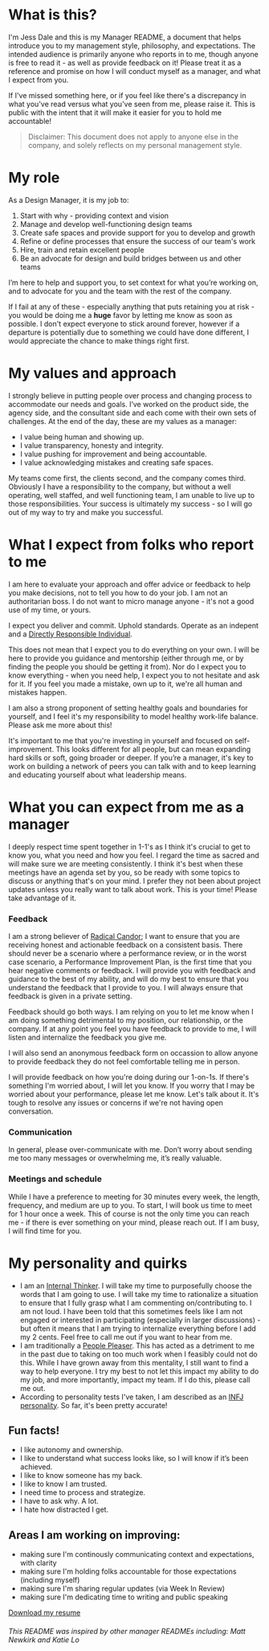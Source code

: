 # What is this?
I'm Jess Dale and this is my Manager README, a document that helps introduce you to my management style, philosophy, and expectations. The intended audience is primarily anyone who reports in to me, though anyone is free to read it - as well as provide feedback on it! Please treat it as a reference and promise on how I will conduct myself as a manager, and what I expect from you.

If I've missed something here, or if you feel like there's a discrepancy in what you've read versus what you've seen from me, please raise it. This is public with the intent that it will make it easier for you to hold me accountable!

> Disclaimer:
> This document does not apply to anyone else in the company, and solely reflects on my personal management style.

# My role
As a Design Manager, it is my job to:

1. Start with why - providing context and vision
2. Manage and develop well-functioning design teams
3. Create safe spaces and provide support for you to develop and growth
4. Refine or define processes that ensure the success of our team's work
5. Hire, train and retain excellent people
6. Be an advocate for design and build bridges between us and other teams

I’m here to help and support you, to set context for what you’re working on, and to advocate for you and the team with the rest of the company.

If I fail at any of these - especially anything that puts retaining you at risk - you would be doing me a **huge** favor by letting me know as soon as possible. I don't expect everyone to stick around forever, however if a departure is potentially due to something we could have done different, I would appreciate the chance to make things right first.

# My values and approach
I strongly believe in putting people over process and changing process to accommodate our needs and goals. I’ve worked on the product side, the agency side, and the consultant side and each come with their own sets of challenges. At the end of the day, these are my values as a manager:

* I value being human and showing up. 
* I value transparency, honesty and integrity.
* I value pushing for improvement and being accountable.
* I value acknowledging mistakes and creating safe spaces.

My teams come first, the clients second, and the company comes third. Obviously I have a responsibility to the company, but without a well operating, well staffed, and well functioning team, I am unable to live up to those responsibilities. Your success is ultimately my success - so I will go out of my way to try and make you successful.

# What I expect from folks who report to me
I am here to evaluate your approach and offer advice or feedback to help you make decisions, not to tell you how to do your job. I am not an authoritarian boss. I do not want to micro manage anyone - it's not a good use of my time, or yours.

I expect you deliver and commit. Uphold standards. Operate as an indepent and a [Directly Responsible Individual](https://medium.com/@mmamet/directly-responsible-individuals-f5009f465da4). 

This does not mean that I expect you to do everything on your own. I will be here to provide you guidance and mentorship (either through me, or by finding the people you should be getting it from). Nor do I expect you to know everything - when you need help, I expect you to not hesitate and ask for it. If you feel you made a mistake, own up to it, we're all human and mistakes happen. 

I am also a strong proponent of setting healthy goals and boundaries for yourself, and I feel it's my responsibility to model healthy work-life balance. Please ask me more about this!

It's important to me that you're investing in yourself and focused on self-improvement. This looks different for all people, but can mean expanding hard skills or soft, going broader or deeper. If you’re a manager, it's key to work on building a network of peers you can talk with and to keep learning and educating yourself about what leadership means.

# What you can expect from me as a manager
I deeply respect time spent together in 1-1's as I think it's crucial to get to know you, what you need and how you feel. I regard the time as sacred and will make sure we are meeting consistently. I think it's best when these meetings have an agenda set by you, so be ready with some topics to discuss or anything that's on your mind. I prefer they not been about project updates unless you really want to talk about work. This is your time! Please take advantage of it. 


### Feedback
I am a strong believer of [Radical Candor](https://www.youtube.com/watch?v=MIh_992Nfes); I want to ensure that you are receiving honest and actionable feedback on a consistent basis. There should never be a scenario where a performance review, or in the worst case scenario, a Performance Improvement Plan, is the first time that you hear negative comments or feedback. I will provide you with feedback and guidance to the best of my ability, and will do my best to ensure that you understand the feedback that I provide to you. I will always ensure that feedback is given in a private setting.

Feedback should go both ways. I am relying on you to let me know when I am doing something detrimental to my position, our relationship, or the company. If at any point you feel you have feedback to provide to me, I will listen and internalize the feedback you give me.

I will also send an anonymous feedback form on occassion to allow anyone to provide feedback they do not feel comfortable telling me in person.

I will provide feedback on how you're doing during our 1-on-1s. If there's something I'm worried about, I will let you know. If you worry that I may be worried about your performance, please let me know. Let's talk about it. It's tough to resolve any issues or concerns if we're not having open conversation. 

### Communication
In general, please over-communicate with me. Don’t worry about sending me too many messages or overwhelming me, it’s really valuable.

### Meetings and schedule
While I have a preference to meeting for 30 minutes every week, the length, frequency, and medium are up to you. To start, I will book us time to meet for 1 hour once a week. This of course is not the only time you can reach me - if there is ever something on your mind, please reach out. If I am busy, I will find time for you.

# My personality and quirks
* I am an [Internal Thinker](https://coachapproachministries.org/thinking-styles/). I will take my time to purposefully choose the words
that I am going to use. I will take my time to rationalize a situation to ensure that I fully grasp what I am commenting on/contributing
to. I am not loud. I have been told that this sometimes feels like I am not engaged or interested in participating (especially in larger
discussions) - but often it means that I am trying to internalize everything before I add my 2 cents. Feel free to call me out if you want
to hear from me.
* I am traditionally a [People Pleaser](https://www.psychologytoday.com/blog/shrink/201210/are-you-people-pleaser). This has acted as a
detriment to me in the past due to taking on too much work when I feasibly could not do this. While I have grown away from this mentality,
I still want to find a way to help everyone. I try my best to not let this impact my ability to do my job, and more importantly, impact
my team. If I do this, please call me out. 
* According to personality tests I've taken, I am described as an 
[INFJ personality](https://www.16personalities.com/infj-personality). So far, it's been pretty accurate!

## Fun facts!
* I like autonomy and ownership. 
* I like to understand what success looks like, so I will know if it’s been achieved. 
* I like to know someone has my back.
* I like to know I am trusted. 
* I need time to process and strategize.
* I have to ask why. A lot.
* I hate how distracted I get.

## Areas I am working on improving:
* making sure I'm continously communicating context and expectations, with clarity
* making sure I'm holding folks accountable for those expectations (including myself)
* making sure I'm sharing regular updates (via Week In Review)
* making sure I'm dedicating time to writing and public speaking

[Download my resume](https://www.dropbox.com/s/6ub21eobyv0lhsy/JessDale_Resume_2019a.pdf?dl=0)

####
_This README was inspired by other manager READMEs including: Matt Newkirk and Katie Lo_
